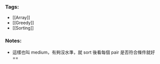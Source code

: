 ### Tags:
- [[Array]]
- [[Greedy]]
- [[Sorting]]
### Notes:
- 這樣也叫 medium，有夠沒水準，就 sort 後看每個 pair 是否符合條件就好 ==